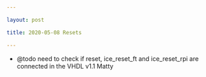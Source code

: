 ```yaml
---

layout: post

title: 2020-05-08 Resets

---
```



-   @todo need to check if reset, ice\_reset\_ft and ice\_reset\_rpi are
    connected in the VHDL v1.1 Matty

